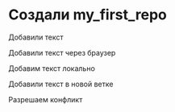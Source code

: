 # Создали my_first_repo

Добавили текст


Добавили текст через браузер

Добавим текст локально 

Добавили текст в новой ветке

Разрешаем конфликт
